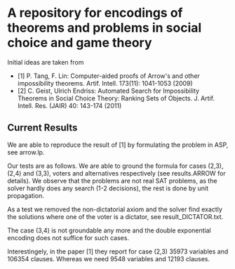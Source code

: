 A repository for encodings of theorems and problems in social choice and game theory
====================================================================================


Initial ideas are taken from 


* [1] P. Tang, F. Lin: Computer-aided proofs of Arrow's and other impossibility theorems. Artif. Intell.  173(11): 1041-1053 (2009)
* [2] C. Geist, Ulrich Endriss: Automated Search for Impossibility Theorems in Social Choice Theory: Ranking Sets of Objects.  J. Artif. Intell. Res. (JAIR) 40: 143-174 (2011)

Current Results
----------------

We are able to reproduce the result of [1] by formulating the problem in ASP, see arrow.lp. 

Our tests are as follows. We are able to ground the formula for cases (2,3), (2,4) and (3,3), voters and alternatives
respectively (see results.ARROW for details). We observe that the problems are not real SAT problems, as the solver
hardly does any search (1-2 decisions), the rest is done by unit propagation. 

As a test we removed the non-dictatorial axiom and the solver find exactly the solutions where one of the voter is a
dictator, see result_DICTATOR.txt.

The case (3,4) is not groundable any more and the double exponential encoding does not suffice for such cases. 

Interestingely, in the paper [1] they report for case (2,3) 35973 variables and 106354 clauses. Whereas we need 9548
variables and 12193 clauses. 

